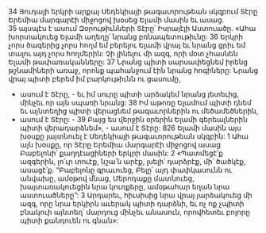 34 Յուդայի երկրի արքայ Սեդեկիայի թագաւորութեան սկզբում Տէրը Երեմիա մարգարէի միջոցով խօսեց Ելամի մասին եւ ասաց. 35 այսպէս է ասում Զօրութիւնների Տէրը՝ Իսրայէլի Աստուածը.
«Ահա խորտակուեց Ելամի աղեղը՝
նրանց բռնապետութիւնը:
36 Երկրի չորս ծագերից չորս հողմ եմ բերելու Ելամի վրայ
եւ նրանց ցրիւ եմ տալու այդ չորս հողմերին:
Չի լինելու մի ազգ,
որի մօտ չհասնեն Ելամի թափառականները:
37 Նրանց պիտի սարսափեցնեմ իրենց թշնամիների առաջ,
որոնք պահանջում էին նրանց հոգիները:
Նրանց վրայ պիտի բերեմ իմ բարկութիւնն ու ցասումը,
- ասում է Տէրը, -
եւ իմ սուրը պիտի արձակեմ նրանց յետեւից,
մինչեւ որ այն սպառի նրանց:
38 Իմ աթոռը Ելամում պիտի դնեմ
եւ այնտեղից պիտի վերացնեմ թագաւորներին ու մեծամեծներին,
- ասում է Տէրը: -
39 Բայց ես վերջին օրերին Ելամի գերեալներին պիտի վերադարձնեմ», - ասում է Տէրը:
826 Ելամի մասին այս խօսքը յայտնուել է Սեդեկիայի թագաւորութեան սկզբին:
1 Ահա այն խօսքը, որ Տէրը Երեմիա մարգարէի միջոցով ասաց Բաբելոնի՝ քաղդէացիների երկրի մասին:
2 «Պատմեցէ՛ք ազգերին,
լո՛ւր տուէք, նշա՛ն արէք,
լսելի՛ դարձրէք,
մի՛ ծածկէք, ասացէ՛ք.
“Բաբելոնը գրաւուեց,
Բելը՝ այդ փափկասունն ու անվախը, ամօթով մնաց,
Մերոդաքը մատնուեց,
խայտառակուեցին նրա կուռքերը,
ամօթահար եղան նրա աստուածները”:
3 Արդարեւ, հիւսիսից նրա վրայ յարձակուեց մի ազգ,
որը նրա երկիրն աւերակ պիտի դարձնի,
եւ ոչ ոք չպիտի բնակուի այնտեղ՝
մարդուց մինչեւ անասուն,
որովհետեւ բոլորը պիտի քանդուեն ու գնան»:
